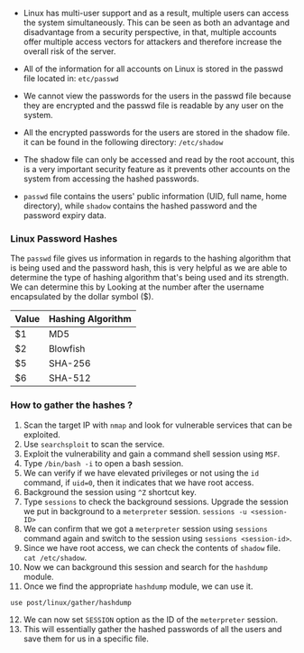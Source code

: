 
- Linux has multi-user support and as a result, multiple users can access the system simultaneously. This can be seen as both an advantage and disadvantage from a security perspective, in that, multiple accounts offer multiple access vectors for attackers and therefore increase the overall risk of the server.

- All of the information for all accounts on Linux is stored in the passwd file located in: `etc/passwd`

- We cannot view the passwords for the users in the passwd file because they are encrypted and the passwd file is readable by any user on the system.

- All the encrypted passwords for the users are stored in the shadow file. it can be found in the following directory: `/etc/shadow`

- The shadow file can only be accessed and read by the root account, this is a very important security feature as it prevents other accounts on the system from accessing the hashed passwords.

- `passwd` file  contains the users' public information (UID, full name, home directory), while `shadow` contains the hashed password and the password expiry data.

### Linux Password Hashes

The `passwd` file gives us information in regards to the hashing algorithm that is being used and the password hash, this is very helpful as we are able to determine the type of hashing algorithm that's being used and its strength. We can determine this by Looking at the number after the username encapsulated by the dollar symbol ($).

| Value | Hashing Algorithm |
|----------|----------|
| $1 | MD5 |
| $2 | Blowfish |
| $5 | SHA-256 |
| $6 | SHA-512 |


### How to gather the hashes ?

1. Scan the target IP with `nmap` and look for vulnerable services that can be exploited.
2. Use `searchsploit` to scan the service. 
3. Exploit the vulnerability and gain a command shell session using `MSF`.
4. Type `/bin/bash -i` to open a bash session.
5. We can verify if we have elevated privileges or not using the `id` command, if `uid=0`, then it indicates that we have root access.
6. Background the session using `^Z` shortcut key. 
7. Type `sessions` to check the background sessions. Upgrade the session we put in background to a `meterpreter` session. `sessions -u <session-ID>`
8. We can confirm that we got a `meterpreter` session using `sessions` command again and switch to the session using `sessions <session-id>`.
9. Since we have root access, we can check the contents of `shadow` file. `cat /etc/shadow`.
10. Now we can background this session and search for the `hashdump` module.
11. Once we find the appropriate `hashdump` module, we can use it.
```
use post/linux/gather/hashdump
```
12. We can now set `SESSION` option as the ID of the `meterpreter` session. 
13. This will essentially gather the hashed passwords of all the users and save them for us in a specific file.